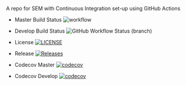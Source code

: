 A repo for SEM with Continuous Integration set-up using GitHub Actions

* Master Build Status ![workflow](https://github.com/julkaswieta/sem/actions/workflows/main.yml/badge.svg)

* Develop Build Status ![GitHub Workflow Status (branch)](https://img.shields.io/github/workflow/status/julkaswieta/sem/A%20workflow%20for%20my%20Hello%20World%20App/develop)

* License  [![LICENSE](https://img.shields.io/github/license/julkaswieta/sem.svg?style=flat-square)](https://github.com/julkaswieta/sem/blob/master/LICENSE)

* Release [![Releases](https://img.shields.io/github/release/julkaswieta/sem/all.svg?style=flat-square)](https://github.com/julkaswieta/sem/releases)

* Codecov Master [![codecov](https://codecov.io/gh/julkaswieta/sem/branch/master/graph/badge.svg?token=VOA8QLLBQG)](https://codecov.io/gh/julkaswieta/sem)

* Codecov Develop [![codecov](https://codecov.io/gh/julkaswieta/sem/branch/develop/graph/badge.svg?token=VOA8QLLBQG)](https://codecov.io/gh/julkaswieta/sem)
